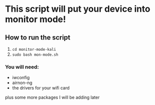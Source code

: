 # This script will put your device into monitor mode! 

## How to run the script 
1. ```cd monitor-mode-kali```
2. ```sudo bash mon-mode.sh```

### You will need: 
- iwconfig
- airnon-ng
- the drivers for your wifi card

plus some more packages I will be adding later
